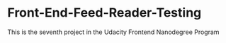 # Front-End-Feed-Reader-Testing
This is the seventh project in the Udacity Frontend Nanodegree Program
